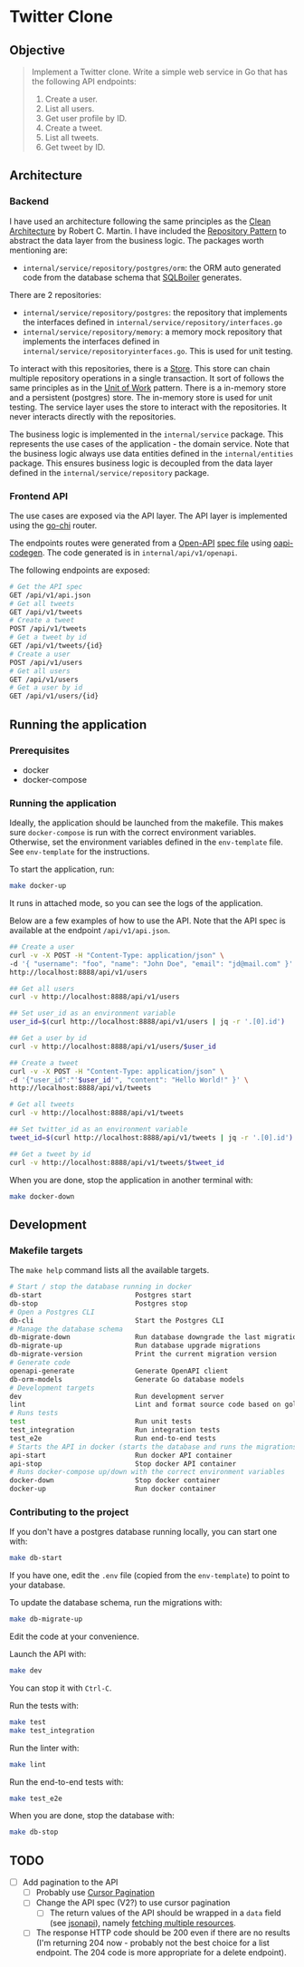 # Twitter Clone

## Objective

> Implement a Twitter clone. Write a simple web service in Go that has the following API endpoints:
> 
> 1. Create a user.
> 2. List all users.
> 3. Get user profile by ID.
> 4. Create a tweet.
> 5. List all tweets.
> 6. Get tweet by ID.


## Architecture

### Backend

I have used an architecture following the same principles as the [Clean Architecture](https://blog.cleancoder.com/uncle-bob/2012/08/13/the-clean-architecture.html) by Robert C. Martin. I have included the [Repository Pattern](https://martinfowler.com/eaaCatalog/repository.html) to abstract the data layer from the business logic. The packages worth mentioning are:

- `internal/service/repository/postgres/orm`: the ORM auto generated code from the database schema that [SQLBoiler](https://github.com/volatiletech/sqlboiler) generates.

There are 2 repositories:
- `internal/service/repository/postgres`: the repository that implements the interfaces defined in `internal/service/repository/interfaces.go`
- `internal/service/repository/memory`: a memory mock repository that implements the interfaces defined in `internal/service/repositoryinterfaces.go`. This is used for unit testing.

To interact with this repositories, there is a [Store](internal/service/store). This store can chain multiple repository operations in a single transaction. It sort of follows the same principles as in the [Unit of Work](https://martinfowler.com/eaaCatalog/unitOfWork.html) pattern. There is a in-memory store and a persistent (postgres) store. The in-memory store is used for unit testing. The service layer uses the store to interact with the repositories. It never interacts directly with the repositories.

The business logic is implemented in the `internal/service` package. This represents the use cases of the application - the domain service. Note that the business logic always use data entities defined in the `internal/entities` package. This ensures business logic is decoupled from the data layer defined in the `internal/service/repository` package.

### Frontend API

The use cases are exposed via the API layer. The API layer is implemented using the [go-chi](https://github.com/go-chi/chi) router. 

The endpoints routes were generated from a [Open-API](https://www.openapis.org/) [spec file](openapi.yaml) using [oapi-codegen](https://github.com/deepmap/oapi-codegen). The code generated is in `internal/api/v1/openapi`.

The following endpoints are exposed:
```bash
# Get the API spec
GET /api/v1/api.json
# Get all tweets
GET /api/v1/tweets
# Create a tweet
POST /api/v1/tweets
# Get a tweet by id
GET /api/v1/tweets/{id}
# Create a user
POST /api/v1/users
# Get all users
GET /api/v1/users
# Get a user by id
GET /api/v1/users/{id}
```

## Running the application

### Prerequisites
- docker
- docker-compose

### Running the application

Ideally, the application should be launched from the makefile. This makes sure `docker-compose` is run with the correct environment variables. Otherwise, set the environment variables defined in the `env-template` file. See `env-template` for the instructions.

To start the application, run:
```bash
make docker-up
```
It runs in attached mode, so you can see the logs of the application. 

Below are a few examples of how to use the API. Note that the API spec is available at the endpoint `/api/v1/api.json`.

```bash
## Create a user
curl -v -X POST -H "Content-Type: application/json" \
-d '{ "username": "foo", "name": "John Doe", "email": "jd@mail.com" }' \
http://localhost:8888/api/v1/users

## Get all users
curl -v http://localhost:8888/api/v1/users

## Set user_id as an environment variable
user_id=$(curl http://localhost:8888/api/v1/users | jq -r '.[0].id')

## Get a user by id
curl -v http://localhost:8888/api/v1/users/$user_id

## Create a tweet
curl -v -X POST -H "Content-Type: application/json" \
-d '{"user_id":"'$user_id'", "content": "Hello World!" }' \
http://localhost:8888/api/v1/tweets

# Get all tweets
curl -v http://localhost:8888/api/v1/tweets

## Set twitter_id as an environment variable
tweet_id=$(curl http://localhost:8888/api/v1/tweets | jq -r '.[0].id')

## Get a tweet by id
curl -v http://localhost:8888/api/v1/tweets/$tweet_id
```

When you are done, stop the application in another terminal with:

```bash
make docker-down
```

## Development

### Makefile targets

The `make help` command lists all the available targets.

```bash
# Start / stop the database running in docker
db-start                       Postgres start
db-stop                        Postgres stop
# Open a Postgres CLI
db-cli                         Start the Postgres CLI
# Manage the database schema
db-migrate-down                Run database downgrade the last migration
db-migrate-up                  Run database upgrade migrations
db-migrate-version             Print the current migration version
# Generate code
openapi-generate               Generate OpenAPI client
db-orm-models                  Generate Go database models
# Development targets
dev                            Run development server
lint                           Lint and format source code based on golangci configuration
# Runs tests
test                           Run unit tests
test_integration               Run integration tests
test_e2e                       Run end-to-end tests
# Starts the API in docker (starts the database and runs the migrations if needed)
api-start                      Run docker API container
api-stop                       Stop docker API container
# Runs docker-compose up/down with the correct environment variables
docker-down                    Stop docker container
docker-up                      Run docker container
```

### Contributing to the project

If you don't have a postgres database running locally, you can start one with:

```bash
make db-start
```

If you have one, edit the `.env` file (copied from the `env-template`) to point to your database.

To update the database schema, run the migrations with:

```bash
make db-migrate-up
```

Edit the code at your convenience. 

Launch the API with:

```bash
make dev
```

You can stop it with `Ctrl-C`.

Run the tests with:

```bash
make test
make test_integration
```

Run the linter with:

```bash
make lint
```

Run the end-to-end tests with:

```bash
make test_e2e
```

When you are done, stop the database with:

```bash
make db-stop
```

## TODO

- [ ] Add pagination to the API
  - [ ] Probably use [Cursor Pagination](https://www.citusdata.com/blog/2016/03/30/five-ways-to-paginate/)
  - [ ] Change the API spec (V2?) to use cursor pagination
    - [ ] The return values of the API should be wrapped in a `data` field (see [jsonapi](https://jsonapi.org/)), namely [fetching multiple resources](https://jsonapi.org/format/#fetching-resources).
  - [ ] The response HTTP code should be 200 even if there are no results (I'm returning 204 now - probably not the best choice for a list endpoint. The 204 code is more appropriate for a delete endpoint).
